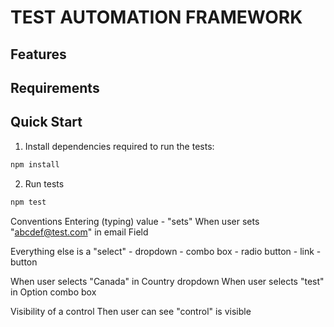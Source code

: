 # TEST AUTOMATION FRAMEWORK

## Features

## Requirements

## Quick Start

1. Install dependencies required to run the tests:
```sh
npm install
```

2. Run tests
```sh
npm test
```


Conventions
Entering (typing) value - "sets"
When user sets "abcdef@test.com" in email Field

Everything else is a "select"
    - dropdown
    - combo box
    - radio button
    - link
    - button

When user selects "Canada" in Country dropdown
When user selects "test" in Option combo box



Visibility of a control
Then user can see "control" is visible
